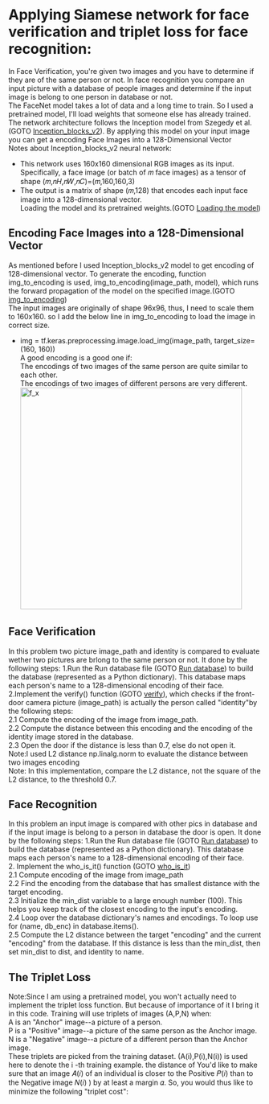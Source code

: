 # Applying Siamese network for face verification and triplet loss for face recognition: <br />
In Face Verification, you're given two images and you have to determine if they are of the same person or not. In face recognition you compare an input picture with a database of people images and determine if the input image is belong to one person in database or not.<br />
The FaceNet model takes a lot of data and a long time to train. So I used a pretrained model, I'll load weights that someone else has already trained. The network architecture follows the Inception model from Szegedy et al. (GOTO [Inception_blocks_v2](https://github.com/Afsaneh-Karami/Neural-Networks-and-Deep-Learning/blob/main/Face%20verification%20and%20face%20recognition/Inception_blocks_v2)). By applying this model on your input image you can get a encoding Face Images into a 128-Dimensional Vector <br />
 Notes about Inception_blocks_v2 neural network: <br />
* This network uses 160x160 dimensional RGB images as its input. Specifically, a face image (or batch of 𝑚 face images) as a tensor of shape (𝑚,𝑛𝐻,𝑛𝑊,𝑛𝐶)=(𝑚,160,160,3)
* The output is a matrix of shape (𝑚,128) that encodes each input face image into a 128-dimensional vector.<br />
Loading the model and its pretrained weights.(GOTO [Loading the model](https://github.com/Afsaneh-Karami/Neural-Networks-and-Deep-Learning/blob/main/Face%20verification%20and%20face%20recognition/Loading%20the%20model)) <br />
## Encoding Face Images into a 128-Dimensional Vector
As mentioned before I used Inception_blocks_v2 model to get encoding of 128-dimensional vector. To generate the encoding, function img_to_encoding is used,  img_to_encoding(image_path, model), which runs the forward propagation of the model on the specified image.(GOTO [img_to_encoding](https://github.com/Afsaneh-Karami/Neural-Networks-and-Deep-Learning/blob/main/Face%20verification%20and%20face%20recognition/img_to_encoding)) <br /> The input images are originally of shape 96x96, thus, I need to scale them to 160x160. so I add the below line in img_to_encoding to load the image in correct size.
* img = tf.keras.preprocessing.image.load_img(image_path, target_size=(160, 160)) <br />
A good encoding is a good one if:<br />
The encodings of two images of the same person are quite similar to each other.<br />
The encodings of two images of different persons are very different.<br />
<img width="441" alt="f_x" src="https://user-images.githubusercontent.com/78735911/162183466-b4c871ae-19d6-4da9-bcf6-28c3e15d66e8.png"><br />

## Face Verification
In this problem two picture image_path and identity is compared to evaluate wether two pictures are brlong to the same person or not. It done by the following steps:
1.Run the Run database file (GOTO [Run database](https://github.com/Afsaneh-Karami/Neural-Networks-and-Deep-Learning/blob/main/Face%20verification%20and%20face%20recognition/Run%20database)) to build the database (represented as a Python dictionary). This database maps each person's name to a 128-dimensional encoding of their face.<br />
2.Implement the verify() function (GOTO [verify](https://github.com/Afsaneh-Karami/Neural-Networks-and-Deep-Learning/blob/main/Face%20verification%20and%20face%20recognition/verify)), which checks if the front-door camera picture (image_path) is actually the person called "identity"by the following steps:<br />
2.1 Compute the encoding of the image from image_path.<br />
2.2 Compute the distance between this encoding and the encoding of the identity image stored in the database.<br />
2.3 Open the door if the distance is less than 0.7, else do not open it.<br />
Note:I used L2 distance np.linalg.norm to evaluate the distance between two images encoding <br />
Note: In this implementation, compare the L2 distance, not the square of the L2 distance, to the threshold 0.7.
## Face Recognition
In this problem an input image is compared with other pics in database and if the input image is belong to a person in database the door is open. It done by the following steps:
1.Run the Run database file (GOTO [Run database](https://github.com/Afsaneh-Karami/Neural-Networks-and-Deep-Learning/blob/main/Face%20verification%20and%20face%20recognition/Run%20database)) to build the database (represented as a Python dictionary). This database maps each person's name to a 128-dimensional encoding of their face.<br />
2. Implement the who_is_it() function (GOTO [who_is_it](https://github.com/Afsaneh-Karami/Neural-Networks-and-Deep-Learning/blob/main/Face%20verification%20and%20face%20recognition/who_is_it))<br />
2.1 Compute encoding of the image from image_path<br />
2.2 Find the encoding from the database that has smallest distance with the target encoding.<br />
2.3 Initialize the min_dist variable to a large enough number (100). This helps you keep track of the closest encoding to the input's encoding.<br />
2.4 Loop over the database dictionary's names and encodings. To loop use for (name, db_enc) in database.items().<br />
2.5 Compute the L2 distance between the target "encoding" and the current "encoding" from the database. If this distance is less than the min_dist, then set min_dist to dist, and identity to name.<br />
## The Triplet Loss
Note:Since I am using a pretrained model, you won't actually need to implement the triplet loss function. But because of importance of it I bring it in this code.
Training will use triplets of images  (A,P,N) when:<br />
A is an "Anchor" image--a picture of a person.<br />
P is a "Positive" image--a picture of the same person as the Anchor image.<br />
N is a "Negative" image--a picture of a different person than the Anchor image.<br />
These triplets are picked from the training dataset.  (A(i),P(i),N(i))  is used here to denote the  i -th training example. the distance of 
You'd like to make sure that an image  𝐴(𝑖)  of an individual is closer to the Positive  𝑃(𝑖)  than to the Negative image  𝑁(𝑖) ) by at least a margin  𝛼. So, you would thus like to minimize the following "triplet cost":





